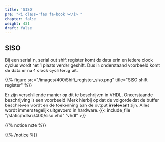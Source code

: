 ```yaml
---
title: 'SISO'
pre: "<i class='fas fa-book'></i> "
chapter: false
weight: 431
draft: false
---
```


## SISO

Bij een serial in, serial out shift register komt de data erin en iedere clock cyclus wordt het 1 plaats verder geshift. Dus in onderstaand voorbeeld komt de data er na 4 clock cycli terug uit.

{{% figure src="/images/400/Shift_register_siso.png" title="SISO shift register" %}}

Er zijn verschillende manier op dit te beschrijven in VHDL. Onderstaande beschrijving is een voorbeeld. Merk hierbij op dat de volgorde dat de buffer beschreven wordt en de toekenning aan de output **irrelevant** zijn. Alles wordt immers tegelijk uitgevoerd in hardware.
{{< include_file "/static/hdlsrc/400/siso.vhd" "vhdl" >}}

{{% notice note %}}

{{% /notice %}}
